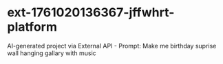# ext-1761020136367-jffwhrt-platform
AI-generated project via External API - Prompt: Make me birthday suprise wall hanging gallary with music
